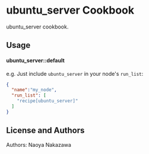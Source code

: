 ubuntu_server Cookbook
================
ubuntu_server cookbook.


Usage
-----
#### ubuntu_server::default

e.g.
Just include `ubuntu_server` in your node's `run_list`:

```json
{
  "name":"my_node",
  "run_list": [
    "recipe[ubuntu_server]"
  ]
}
```

License and Authors
-------------------
Authors: Naoya Nakazawa
